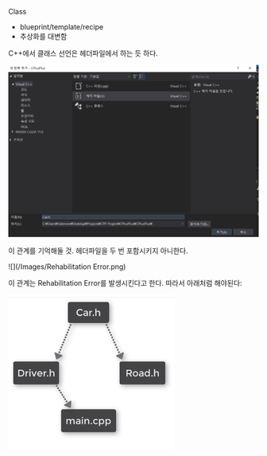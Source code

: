 Class

- blueprint/template/recipe
- 추상화를 대변함

C++에서 클래스 선언은 헤더파일에서 하는 듯 하다.

![](Images/CarHeaderFile.png)

이 관계를 기억해둘 것.
헤더파일을 두 번 포함시키지 아니한다.

![](/Images/Rehabilitation Error.png)

이 관계는 Rehabilitation Error를 발생시킨다고 한다. 따라서 아래처럼 해야된다:

![](Images/HeaderGuard.png)

